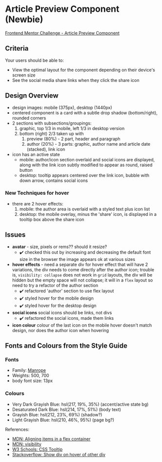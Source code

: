 # Article Preview Component (Newbie)

[Frontend Mentor Challenge - Article Preview Component](https://www.frontendmentor.io/challenges/article-preview-component-dYBN_pYFT)

## Criteria

Your users should be able to:

- View the optimal layout for the component depending on their device's screen
  size
- See the social media share links when they click the share icon

## Design Overview

- design images: mobile (375px), desktop (1440px)
- centered component is a card with a subtle drop shadow (bottom/right), rounded
  corners
- 2 sections with subsections/groupings:
  1. graphic, top 1/3 in mobile, left 1/3 in desktop version
  1. bottom (right) 2/3 taken up with
     1. preview (80%) - 2 part, header and paragraph
     1. author (20%) - 3 parts: graphic, author name and article date (stacked),
        link icon
- icon has an active state
  - mobile: author/icon section overlaid and social icons are displayed, along
    with the link icon subtly modified to appear as round, raised button
  - desktop: tooltip appears centered over the link icon, bubble with down
    arrow, contains social icons

### New Techniques for hover

- there are 2 hover effects:
  1. mobile: the author area is overlaid with a styled text plus icon list
  1. desktop: the mobile overlay, minus the 'share' icon, is displayed in a
     tooltip box above the share icon

## Issues

- **avatar** - size, pixels or rems?? should it resize?
  - ✔️ checked this out by increasing and decreasing the default font size in
    the browser the image appears ok at various sizes
- **hover effects** - need a separate div for hover effect that will have 2
  variations, the div needs to come directly after the author icon; trouble is,
  `visibility: collapse` does not work in `grid` layouts, the div will be hidden
  but the empty space will not collapse; it will in a `flex` layout so need to
  try a refactor of the author section
  - ✔️ refactored 'author' section to use flex layout
  - ✔️ styled hover for the mobile design
  - ✔️ styled hover for the desktop design
- **social icons** social icons should be links, not divs
  - ✔️ refactored the social icons, made them links
- **icon colour** colour of the last icon on the mobile hover doesn't match
  design, nor does the author icon when hovering

## Fonts and Colours from the Style Guide

### Fonts

- Family: [Manrope](https://fonts.google.com/specimen/Manrope)
- Weights: 500, 700
- body font size: 13px

### Colours

- Very Dark Grayish Blue: hsl(217, 19%, 35%) (accent/active state bg)
- Desaturated Dark Blue: hsl(214, 17%, 51%) (body text)
- Grayish Blue: hsl(212, 23%, 69%) (shadow?)
- Light Grayish Blue: hsl(210, 46%, 95%) (page bg?)

References:

- [MDN: Aligning items in a flex container](https://developer.mozilla.org/en-US/docs/Web/CSS/CSS_Flexible_Box_Layout/Aligning_Items_in_a_Flex_Container)
- [MDN: visibility](https://developer.mozilla.org/en-US/docs/Web/CSS/visibility)
- [W3 Schools: CSS Tooltip](https://www.w3schools.com/css/css_tooltip.asp)
- [Stackoverflow: Show div on hover of other div](https://stackoverflow.com/questions/26072773/show-div-on-hover-of-other-div-that-is-not-parent-with-css-or-js?noredirect=1&lq=1)
